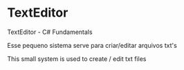 # TextEditor

TextEditor - C# Fundamentals

Esse pequeno sistema serve para criar/editar arquivos txt's

This small system is used to create / edit txt files
